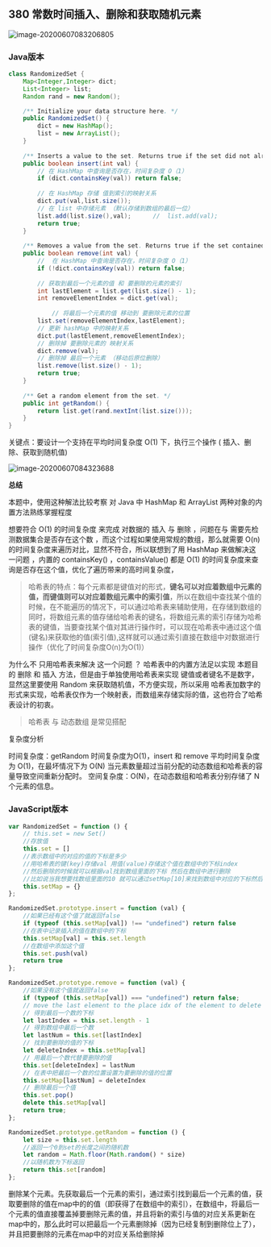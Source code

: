 

## 380  常数时间插入、删除和获取随机元素

![image-20200607083206805](/Users/yummy/web开发/GitHub/algorithm/基础篇/数组/数组.assets/image-20200607083206805.png)

### Java版本

```Java
class RandomizedSet {
    Map<Integer,Integer> dict;
    List<Integer> list;
    Random rand = new Random();

    /** Initialize your data structure here. */
    public RandomizedSet() {
        dict = new HashMap();
        list = new ArrayList();
    }
    
    /** Inserts a value to the set. Returns true if the set did not already contain the specified element. */
    public boolean insert(int val) {
      	// 在 HashMap 中查询是否存在，时间复杂度 O（1）
        if (dict.containsKey(val)) return false;
	
      	// 在 HashMap 存储 值到索引的映射关系 
        dict.put(val,list.size());
      	// 在 list 中存储元素 （默认存储到数组的最后一位）
       	list.add(list.size(),val); 		//  list.add(val);
        return true;
    }
    
    /** Removes a value from the set. Returns true if the set contained the specified element. */
    public boolean remove(int val) {
      	// 	在 HashMap 中查询是否存在，时间复杂度 O（1）
        if (!dict.containsKey(val)) return false;
				
      	// 获取到最后一个元素的值 和 要删除的元素的索引
      	int lastElement = list.get(list.size() - 1);
      	int removeElementIndex = dict.get(val);
         
     		// 将最后一个元素的值 移动到 要删除元素的位置
        list.set(removeElementIndex,lastElement);
      	// 更新 hashMap 中的映射关系
        dict.put(lastElement,removeElementIndex);
      	// 删除掉 要删除元素的 映射关系
        dict.remove(val);
      	// 删除掉 最后一个元素 （移动后原位删除）
        list.remove(list.size() - 1);
        return true;
    }
    
    /** Get a random element from the set. */
    public int getRandom() {
        return list.get(rand.nextInt(list.size()));
    }
}
```

关键点：要设计一个支持在平均时间复杂度 O(1) 下，执行三个操作 ( 插入、删除、获取到随机值)

![image-20200607084323688](/Users/yummy/web开发/GitHub/algorithm/基础篇/数组/数组.assets/image-20200607084323688.png)

**总结**

本题中，使用这种解法比较考察 对 Java 中 HashMap 和 ArrayList 两种对象的内置方法熟练掌握程度

想要符合 O(1) 的时间复杂度 来完成 对数据的 插入 与 删除 ，问题在与 需要先检测数据集合是否存在这个数 ，而这个过程如果使用常规的数组，那么就需要 O(n) 的时间复杂度来遍历对比，显然不符合，所以联想到了用 HashMap 来做解决这一问题 ，内置的 containsKey() ，containsValue()  都是 O(1) 的时间复杂度来查询是否存在这个值，优化了遍历带来的高时间复杂度，

> 哈希表的特点：每个元素都是键值对的形式，**键名可以对应着数组中元素的值，而键值则可以对应着数组元素中的索引值**，所以在数组中查找某个值的时候，在不能遍历的情况下，可以通过哈希表来辅助使用，在存储到数组的同时，将数组元素的值存储给哈希表的键名，将数组元素的索引存储为哈希表的键值，当要查找某个值对其进行操作时，可以现在哈希表中通过这个值(键名)来获取他的值(索引值),这样就可以通过索引直接在数组中对数据进行操作（优化了时间复杂度O(n)为O(1)）

为什么不 只用哈希表来解决 这一个问题 ？ 哈希表中的内置方法足以实现 本题目的 删除 和 插入 方法，但是由于单独使用哈希表来实现 键值或者键名不是数字，显然这里要使用 Random 来获取随机值，不方便实现，所以采用 哈希表加数字的形式来实现，哈希表仅作为一个映射表，而数组来存储实际的值，这也符合了哈希表设计的初衷。

> 哈希表 与 动态数组 是常见搭配

复杂度分析

时间复杂度：getRandom 时间复杂度为O(1)，insert 和 remove 平均时间复杂度为 O(1)，在最坏情况下为 O(N) 当元素数量超过当前分配的动态数组和哈希表的容量导致空间重新分配时。
空间复杂度：O(N)，在动态数组和哈希表分别存储了 N个元素的信息。

### JavaScript版本

```JavaScript
var RandomizedSet = function () {
    // this.set = new Set()
    //存放值
    this.set = []
    //表示数组中的对应的值的下标是多少
    //用哈希表的键(key)存储val 用值(value)存储这个值在数组中的下标index
    //然后删除的时候就可以根据val找到数组里面的下标 然后在数组中进行删除
    //比如说当我想要找数组里面的10 就可以通过setMap[10]来找到数组中对应的下标然后删除 不需要遍历
    this.setMap = {}
};

RandomizedSet.prototype.insert = function (val) {
    //如果已经有这个值了就返回false
    if (typeof (this.setMap[val]) !== "undefined") return false
    //在表中记录插入的值在数组中的下标
    this.setMap[val] = this.set.length
    //在数组中添加这个值
    this.set.push(val)
    return true
};

RandomizedSet.prototype.remove = function (val) {
    //如果没有这个值就返回false
    if (typeof (this.setMap[val]) === "undefined") return false;
    // move the last element to the place idx of the element to delete
    // 得到最后一个数的下标
    let lastIndex = this.set.length - 1
    // 得到数组中最后一个数
    let lastNum = this.set[lastIndex]
    // 找到要删除的值的下标
    let deleteIndex = this.setMap[val]
    // 用最后一个数代替要删除的值
    this.set[deleteIndex] = lastNum
    // 在表中把最后一个数的位置设置为要删除的值的位置
    this.setMap[lastNum] = deleteIndex
    // 删除最后一个值
    this.set.pop()
    delete this.setMap[val]
    return true;
};

RandomizedSet.prototype.getRandom = function () {
    let size = this.set.length
    //返回一个0到set的长度之间的随机数
    let random = Math.floor(Math.random() * size)
    //以随机数为下标返回
    return this.set[random]
};
```

删除某个元素。先获取最后一个元素的索引，通过索引找到最后一个元素的值，获取要删除的值在map中的的值（即获得了在数组中的索引），在数组中，将最后一个元素的值直接覆盖掉要删除元素的值，并且将新的索引与值的对应关系更新在map中的，那么此时可以把最后一个元素删除掉（因为已经复制到删除位上了），并且把要删除的元素在map中的对应关系给删除掉